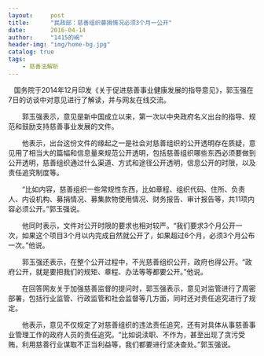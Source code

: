 ```yaml
---
layout:     post
title:      "民政部：慈善组织募捐情况必须3个月一公开"
date:       2016-04-14
author:     "1415的碗"
header-img: "img/home-bg.jpg"
catalog: true
tags:
    - 慈善法解析
---
```


    国务院于2014年12月印发《关于促进慈善事业健康发展的指导意见》，郭玉强在7日的访谈中对意见进行了解读，并与网友在线交流。

　　郭玉强表示，意见是新中国成立以来，第一次以中央政府名义出台的指导、规范和鼓励支持慈善事业发展的文件。

　　他表示，出台这份文件的缘起之一是社会对慈善组织的公开透明存在质疑，意见用了相当大的篇幅和信息量来规范公开透明，包括慈善组织哪些东西必须要做到公开透明，慈善组织通过什么渠道、方式和途径公开透明，信息公开的时限，以及责任追究制度等。

　　“比如内容，慈善组织一些常规性东西，比如章程、组织代码、住所、负责人、内设机构、募捐情况、募集款物使用情况、财务报告、审计报告等，共11项内容必须公开。”郭玉强说。

　　他同时表示，文件对公开时限的要求也相对较严。“我们要求3个月公开一次，如果这个项目3个月以内完成自然就公开了，如果超过6个月，必须3个月公布一次。”他说。

　　郭玉强还表示，在整个公开过程中，不光慈善组织公开，政府也得公开。“政府公开，就是要把我们的规矩、章程、办法等等都要公开。”他说。

　　在回答网友关于加强慈善监督的提问时，郭玉强表示，意见对监管进行了周密部署，包括行业监管、行政监管和社会监督等几方面，同时还对责任追究进行了规定。

　　他表示，意见不仅规定了对慈善组织的违法责任追究，还有对具体从事慈善事业管理工作的政府人员的责任追究。“比如说渎职、不作为，甚至出现了贪污受贿，利用慈善行业谋取不正当利益等，我们都要进行坚决查处。”郭玉强说。

